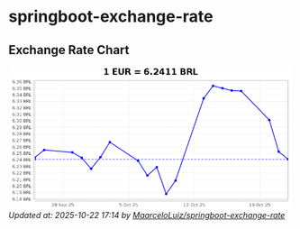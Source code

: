 # springboot-exchange-rate

<!-- EXCHANGE-RATE-START -->
## Exchange Rate Chart

![Exchange Rate Chart](charts/chart.png)*Updated at: 2025-10-22 17:14 by [MaarceloLuiz/springboot-exchange-rate](https://github.com/MaarceloLuiz/springboot-exchange-rate)*


<!-- EXCHANGE-RATE-END -->